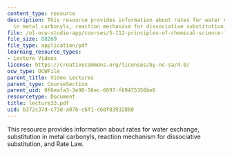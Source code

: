 ```yaml
---
content_type: resource
description: This resource provides information about rates for water exchange, substitution
  in metal carbonyls, reaction mechanism for dissociative substitution, and Rate Law.
file: /ol-ocw-studio-app/courses/5-112-principles-of-chemical-science-fall-2005/b372c37dc73da07bc6f1c68f839328b0_lecture33.pdf
file_size: 88269
file_type: application/pdf
learning_resource_types:
- Lecture Videos
license: https://creativecommons.org/licenses/by-nc-sa/4.0/
ocw_type: OCWFile
parent_title: Video Lectures
parent_type: CourseSection
parent_uid: 0f6eafa3-3e90-56ec-6097-f69475356be6
resourcetype: Document
title: lecture33.pdf
uid: b372c37d-c73d-a07b-c6f1-c68f839328b0
---
```

This resource provides information about rates for water exchange, substitution in metal carbonyls, reaction mechanism for dissociative substitution, and Rate Law.